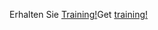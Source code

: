 <span data-ttu-id="c2cf5-101">Erhalten Sie [Training!](/dynamics365/get-started/training/)</span><span class="sxs-lookup"><span data-stu-id="c2cf5-101">Get [training!](/dynamics365/get-started/training/)</span></span>
